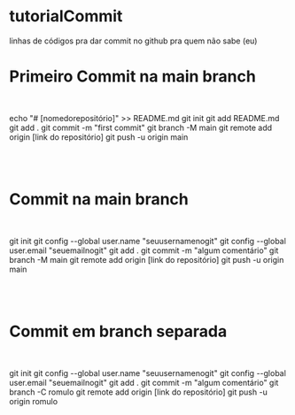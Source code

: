 # tutorialCommit
linhas de códigos pra dar commit no github pra quem não sabe (eu)

<h1>Primeiro Commit na main branch</h1>
<br>

echo "# [nomedorepositório]" >> README.md
git init
git add README.md
git add .
git commit -m "first commit"
git branch -M main
git remote add origin [link do repositório]
git push -u origin main

<br><br>

<h1>Commit na main branch</h1>
<br>

git init
git config --global user.name "seuusernamenogit"
git config --global user.email "seuemailnogit"
git add .
git commit -m "algum comentário"
git branch -M main
git remote add origin [link do repositório]
git push -u origin main

<br><br>

<h1>Commit em branch separada</h1>
<br>

git init
git config --global user.name "seuusernamenogit"
git config --global user.email "seuemailnogit"
git add .
git commit -m "algum comentário"
git branch -C romulo
git remote add origin [link do repositório]
git push -u origin romulo
